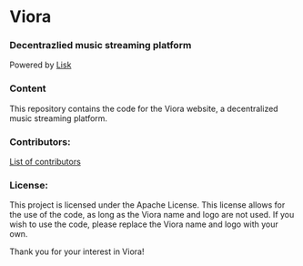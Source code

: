 # Viora
### Decentrazlied music streaming platform
Powered by [Lisk](https://lisk.com)


### Content
This repository contains the code for the Viora website, a decentralized music streaming platform.


### Contributors:
[List of contributors](https://github.com/viora/website/graphs/contributors)


### License:

This project is licensed under the Apache License. This license allows for the use of the code, as long as the Viora name and logo are not used. If you wish to use the code, please replace the Viora name and logo with your own.


Thank you for your interest in Viora!
